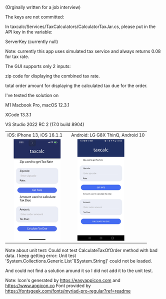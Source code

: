 (Orginally written for a job interview)

The keys are not committed:

In taxcalc/Services/TaxCalculators/CalculatorTaxJar.cs, please put in
the API key in the variable:

ServerKey (currently null)

Note: currently this app uses simulated tax service and always returns 0.08 for tax rate.

The GUI supports only 2 inputs:

zip code for displaying the combined tax rate.

total order amount for displaying the calculated tax due for the order.

I've tested the solution on 

M1 Macbook Pro, macOS 12.3.1

XCode 13.3.1

VS Studio 2022 RC 2 (17.0 build 8904)

<table>
  <tr>
    <td>iOS: iPhone 13, iOS 16.1.1</td>
    <td>Android: LG G8X ThinQ, Android 10</td>
  </tr>
  <tr>
    <td><img src="images/ios_screenshot.jpg" width="150" hspace="20"/></td>
    <td><img src="images/android_screenshot.jpg" width="150" hspace="20"/></td>
  </tr>
</table>

Note about unit test: Could not test CalculateTaxOfOrder method with bad data.
I keep getting error:
Unit test 'System.Collections.Generic.List`1[System.String]' could not be loaded.

And could not find a solution around it so I did not add it to the unit test.


Note:
Icon's generated by https://easyappicon.com and https://www.appicon.co
Font provided by https://fontsgeek.com/fonts/myriad-pro-regular?ref=readme
